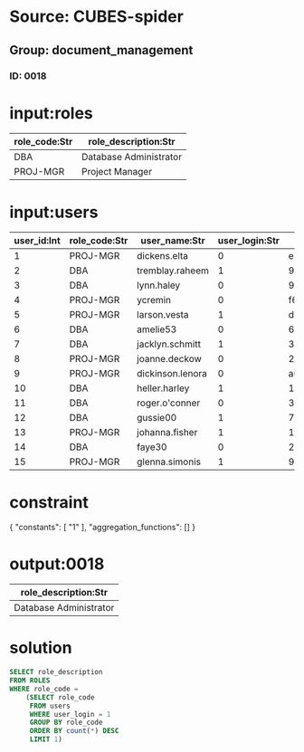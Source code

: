 # Source: CUBES-spider
## Group: document_management
### ID: 0018

# input:roles

| role_code:Str | role_description:Str |
|---|---|
| DBA | Database Administrator |
| PROJ-MGR | Project Manager |

# input:users

| user_id:Int | role_code:Str | user_name:Str | user_login:Str | password:Str |
|---|---|---|---|---|
| 1 | PROJ-MGR | dickens.elta | 0 | e72b5a2d50b39a8760764a5f7a9d68ca2f076877 |
| 2 | DBA | tremblay.raheem | 1 | 9bc25a040d5647ced5ec32e1a455e90fafc10bcb |
| 3 | DBA | lynn.haley | 0 | 90db8f51449e6c39e2a01f0b649d5a92fe76bbbb |
| 4 | PROJ-MGR | ycremin | 0 | f6977378f409f5d2d230016a6678a582e14f43b0 |
| 5 | PROJ-MGR | larson.vesta | 1 | da383455a05a824606c54e99f671c4d6a2ddae26 |
| 6 | DBA | amelie53 | 0 | 6aa66440864ff8143fe7dee5940a6af3460bad07 |
| 7 | DBA | jacklyn.schmitt | 1 | 3f6affa583bfdf7fac6faeb2ca418431909d4b39 |
| 8 | PROJ-MGR | joanne.deckow | 0 | 20241478f890508ac47870cfba472e1db04a71ca |
| 9 | PROJ-MGR | dickinson.lenora | 0 | a0fe5434a5f4c218e37b0082f2408b357feb0fa6 |
| 10 | DBA | heller.harley | 1 | 11af7569a5c1e8b455add5755e18131be2ac8636 |
| 11 | DBA | roger.o'conner | 0 | 3d478d7056d6417966f6b1676f6ec81b3094f44f |
| 12 | DBA | gussie00 | 1 | 75f7b5ed8e70e86467155e003ccda6fce1011c29 |
| 13 | PROJ-MGR | johanna.fisher | 1 | 1fb26eea854962d41512827bf90a5b7ce4b359d8 |
| 14 | DBA | faye30 | 0 | 27cca8f94136f0e8971b5ca555a21ff756871b27 |
| 15 | PROJ-MGR | glenna.simonis | 1 | 95f489fc0921bbb3e7d661a550ae208b88d9b11a |

# constraint

{
  "constants": [
    "1"
  ],
  "aggregation_functions": []
}

# output:0018

| role_description:Str |
|---|
| Database Administrator |

# solution

```sql
SELECT role_description
FROM ROLES
WHERE role_code =
    (SELECT role_code
     FROM users
     WHERE user_login = 1
     GROUP BY role_code
     ORDER BY count(*) DESC
     LIMIT 1)
```
